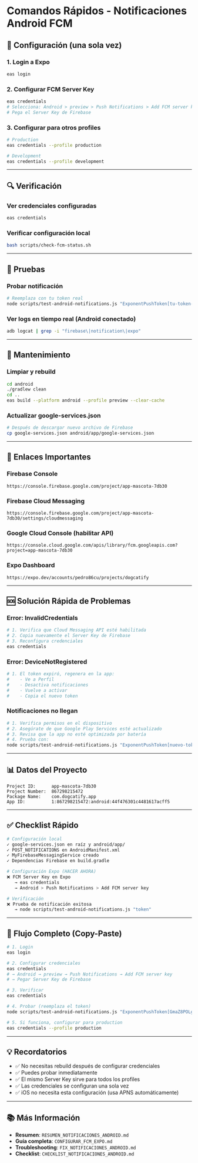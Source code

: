 # Comandos Rápidos - Notificaciones Android FCM

## 🎯 Configuración (una sola vez)

### 1. Login a Expo
```bash
eas login
```

### 2. Configurar FCM Server Key
```bash
eas credentials
# Selecciona: Android > preview > Push Notifications > Add FCM server key
# Pega el Server Key de Firebase
```

### 3. Configurar para otros profiles
```bash
# Production
eas credentials --profile production

# Development
eas credentials --profile development
```

---

## 🔍 Verificación

### Ver credenciales configuradas
```bash
eas credentials
```

### Verificar configuración local
```bash
bash scripts/check-fcm-status.sh
```

---

## 🧪 Pruebas

### Probar notificación
```bash
# Reemplaza con tu token real
node scripts/test-android-notifications.js "ExponentPushToken[tu-token-aqui]"
```

### Ver logs en tiempo real (Android conectado)
```bash
adb logcat | grep -i "firebase\|notification\|expo"
```

---

## 🔧 Mantenimiento

### Limpiar y rebuild
```bash
cd android
./gradlew clean
cd ..
eas build --platform android --profile preview --clear-cache
```

### Actualizar google-services.json
```bash
# Después de descargar nuevo archivo de Firebase
cp google-services.json android/app/google-services.json
```

---

## 📍 Enlaces Importantes

### Firebase Console
```
https://console.firebase.google.com/project/app-mascota-7db30
```

### Firebase Cloud Messaging
```
https://console.firebase.google.com/project/app-mascota-7db30/settings/cloudmessaging
```

### Google Cloud Console (habilitar API)
```
https://console.cloud.google.com/apis/library/fcm.googleapis.com?project=app-mascota-7db30
```

### Expo Dashboard
```
https://expo.dev/accounts/pedro86cu/projects/dogcatify
```

---

## 🆘 Solución Rápida de Problemas

### Error: InvalidCredentials
```bash
# 1. Verifica que Cloud Messaging API esté habilitada
# 2. Copia nuevamente el Server Key de Firebase
# 3. Reconfigura credenciales
eas credentials
```

### Error: DeviceNotRegistered
```bash
# 1. El token expiró, regenera en la app:
#    - Ve a Perfil
#    - Desactiva notificaciones
#    - Vuelve a activar
#    - Copia el nuevo token
```

### Notificaciones no llegan
```bash
# 1. Verifica permisos en el dispositivo
# 2. Asegúrate de que Google Play Services esté actualizado
# 3. Revisa que la app no esté optimizada por batería
# 4. Prueba con:
node scripts/test-android-notifications.js "ExponentPushToken[nuevo-token]"
```

---

## 📊 Datos del Proyecto

```
Project ID:      app-mascota-7db30
Project Number:  867298215472
Package Name:    com.dogcatify.app
App ID:          1:867298215472:android:44f476301c4481617acff5
```

---

## ✅ Checklist Rápido

```bash
# Configuración local
✓ google-services.json en raíz y android/app/
✓ POST_NOTIFICATIONS en AndroidManifest.xml
✓ MyFirebaseMessagingService creado
✓ Dependencias Firebase en build.gradle

# Configuración Expo (HACER AHORA)
❌ FCM Server Key en Expo
   → eas credentials
   → Android > Push Notifications > Add FCM server key

# Verificación
❌ Prueba de notificación exitosa
   → node scripts/test-android-notifications.js "token"
```

---

## 🚀 Flujo Completo (Copy-Paste)

```bash
# 1. Login
eas login

# 2. Configurar credenciales
eas credentials
# → Android → preview → Push Notifications → Add FCM server key
# → Pegar Server Key de Firebase

# 3. Verificar
eas credentials

# 4. Probar (reemplaza el token)
node scripts/test-android-notifications.js "ExponentPushToken[GmaZ8POLgyDoSH9O2tbukD]"

# 5. Si funciona, configurar para production
eas credentials --profile production
```

---

## 💡 Recordatorios

- ✅ No necesitas rebuild después de configurar credenciales
- ✅ Puedes probar inmediatamente
- ✅ El mismo Server Key sirve para todos los profiles
- ✅ Las credenciales se configuran una sola vez
- ✅ iOS no necesita esta configuración (usa APNS automáticamente)

---

## 📚 Más Información

- **Resumen**: `RESUMEN_NOTIFICACIONES_ANDROID.md`
- **Guía completa**: `CONFIGURAR_FCM_EXPO.md`
- **Troubleshooting**: `FIX_NOTIFICACIONES_ANDROID.md`
- **Checklist**: `CHECKLIST_NOTIFICACIONES_ANDROID.md`
